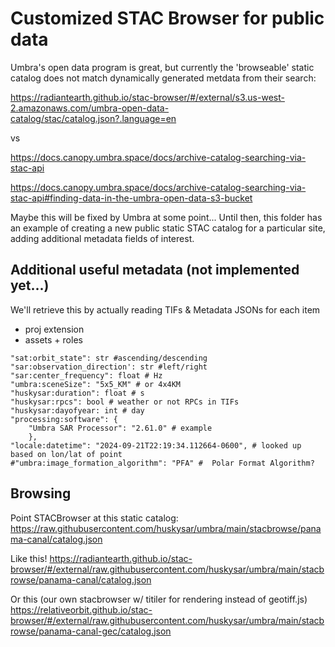 # Customized STAC Browser for public data

Umbra's open data program is great, but currently the 'browseable' static catalog does not match dynamically generated metdata from their search:


https://radiantearth.github.io/stac-browser/#/external/s3.us-west-2.amazonaws.com/umbra-open-data-catalog/stac/catalog.json?.language=en

vs

https://docs.canopy.umbra.space/docs/archive-catalog-searching-via-stac-api

https://docs.canopy.umbra.space/docs/archive-catalog-searching-via-stac-api#finding-data-in-the-umbra-open-data-s3-bucket


Maybe this will be fixed by Umbra at some point... Until then, this folder has an example of creating a new public static STAC catalog for a particular site, adding additional metadata fields of interest.

## Additional useful metadata (not implemented yet...)


We'll retrieve this by actually reading TIFs & Metadata JSONs for each item
* proj extension
* assets + roles
```
"sat:orbit_state": str #ascending/descending
"sar:observation_direction': str #left/right
"sar:center_frequency": float # Hz
"umbra:sceneSize": "5x5_KM" # or 4x4KM
"huskysar:duration": float # s
"huskysar:rpcs": bool # weather or not RPCs in TIFs
"huskysar:dayofyear: int # day
"processing:software": {
    "Umbra SAR Processor": "2.61.0" # example
    },
"locale:datetime": "2024-09-21T22:19:34.112664-0600", # looked up based on lon/lat of point
#"umbra:image_formation_algorithm": "PFA" #  Polar Format Algorithm?
```

## Browsing

Point STACBrowser at this static catalog:
https://raw.githubusercontent.com/huskysar/umbra/main/stacbrowse/panama-canal/catalog.json

Like this!
https://radiantearth.github.io/stac-browser/#/external/raw.githubusercontent.com/huskysar/umbra/main/stacbrowse/panama-canal/catalog.json

Or this (our own stacbrowser w/ titiler for rendering instead of geotiff.js)
https://relativeorbit.github.io/stac-browser/#/external/raw.githubusercontent.com/huskysar/umbra/main/stacbrowse/panama-canal-gec/catalog.json
